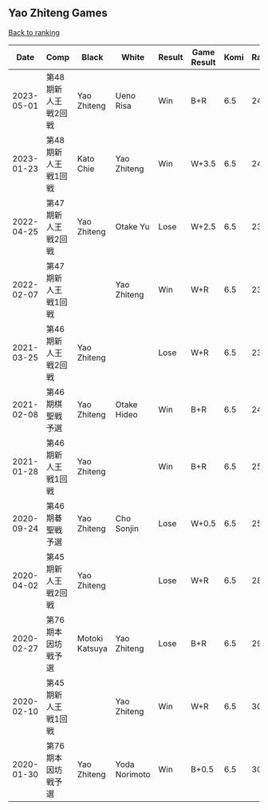 ## Yao Zhiteng Games

[Back to ranking](../../index.md)




| **Date** | **Comp** | **Black** | **White** | **Result** | **Game Result** | **Komi** | **Rating** | **Diff** | 
| --- | --- | --- | --- | --- | --- | --- | --- | --- |
| 2023-05-01 | 第48期新人王戦2回戦 | Yao Zhiteng | Ueno Risa | Win | B+R | 6.5 | 2464 | 0 | 
| 2023-01-23 | 第48期新人王戦1回戦 | Kato Chie | Yao Zhiteng | Win | W+3.5 | 6.5 | 2464 | 106 | 
| 2022-04-25 | 第47期新人王戦2回戦 | Yao Zhiteng | Otake Yu | Lose | W+2.5 | 6.5 | 2358 | 0 | 
| 2022-02-07 | 第47期新人王戦1回戦 |  | Yao Zhiteng | Win | W+R | 6.5 | 2358 | 0 | 
| 2021-03-25 | 第46期新人王戦2回戦 | Yao Zhiteng |  | Lose | W+R | 6.5 | 2358 | -86 | 
| 2021-02-08 | 第46期棋聖戦予選 | Yao Zhiteng | Otake Hideo | Win | B+R | 6.5 | 2444 | -139 | 
| 2021-01-28 | 第46期新人王戦1回戦 | Yao Zhiteng |  | Win | B+R | 6.5 | 2583 | -12 | 
| 2020-09-24 | 第46期碁聖戦予選 | Yao Zhiteng | Cho Sonjin | Lose | W+0.5 | 6.5 | 2595 | -249 | 
| 2020-04-02 | 第45期新人王戦2回戦 | Yao Zhiteng |  | Lose | W+R | 6.5 | 2844 | -82 | 
| 2020-02-27 | 第76期本因坊戦予選 | Motoki Katsuya | Yao Zhiteng | Lose | B+R | 6.5 | 2926 | -153 | 
| 2020-02-10 | 第45期新人王戦1回戦 |  | Yao Zhiteng | Win | W+R | 6.5 | 3079 | -3 | 
| 2020-01-30 | 第76期本因坊戦予選 | Yao Zhiteng | Yoda Norimoto | Win | B+0.5 | 6.5 | 3082 | missing |





